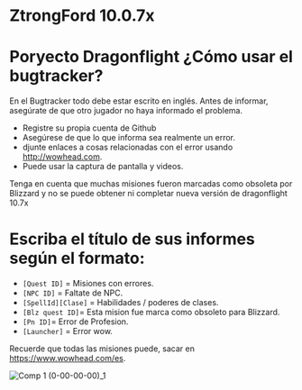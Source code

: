 # ZtrongFord 10.0.7x
# Poryecto Dragonflight ¿Cómo usar el bugtracker?
En el Bugtracker todo debe estar escrito en inglés. Antes de informar, asegúrate de que otro jugador no haya informado el problema.

* Registre su propia cuenta de Github
* Asegúrese de que lo que informa sea realmente un error.
* djunte enlaces a cosas relacionadas con el error usando http://wowhead.com.
* Puede usar la captura de pantalla y videos.

Tenga en cuenta que muchas misiones fueron marcadas como obsoleta por Blizzard y no se puede obtener ni completar nueva versión de dragonflight 10.7x

# Escriba el título de sus informes según el formato:

* `[Quest ID]` = Misiones con errores.
* `[NPC ID]` = Faltate de NPC.
* `[SpellId][Clase]` = Habilidades / poderes de clases.
* `[Blz quest ID]`= Esta mision fue marca como obsoleto para Blizzard. 
* `[Pn ID]`= Error de Profesion.
* `[Launcher]` = Error wow.

Recuerde que todas las misiones puede, sacar en https://www.wowhead.com/es.

![Comp 1 (0-00-00-00)_1](https://user-images.githubusercontent.com/89896094/231340831-88644dc8-21cc-4b29-9977-2e36f6cd0ec7.png)



